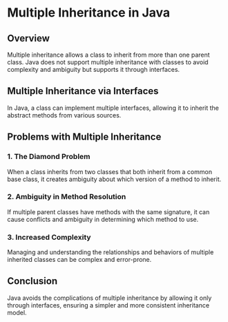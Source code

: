 # Multiple Inheritance in Java

## Overview

Multiple inheritance allows a class to inherit from more than one parent class. Java does not support multiple inheritance with classes to avoid complexity and ambiguity but supports it through interfaces.

## Multiple Inheritance via Interfaces

In Java, a class can implement multiple interfaces, allowing it to inherit the abstract methods from various sources.

## Problems with Multiple Inheritance

### 1. **The Diamond Problem**

When a class inherits from two classes that both inherit from a common base class, it creates ambiguity about which version of a method to inherit.

### 2. **Ambiguity in Method Resolution**

If multiple parent classes have methods with the same signature, it can cause conflicts and ambiguity in determining which method to use.

### 3. **Increased Complexity**

Managing and understanding the relationships and behaviors of multiple inherited classes can be complex and error-prone.

## Conclusion

Java avoids the complications of multiple inheritance by allowing it only through interfaces, ensuring a simpler and more consistent inheritance model.